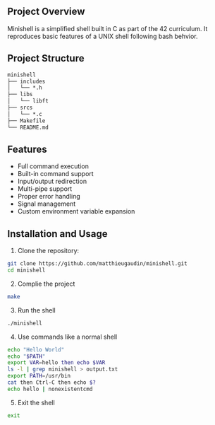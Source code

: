 ## Project Overview

Minishell is a simplified shell built in C as part of the 42 curriculum.
It reproduces basic features of a UNIX shell following bash behvior.


## Project Structure

```md
minishell
├── includes
│   └── *.h
├── libs
│   └── libft
├── srcs
│   └── *.c
├── Makefile
└── README.md
```


## Features

- Full command execution
- Built-in command support
- Input/output redirection
- Multi-pipe support
- Proper error handling
- Signal management
- Custom environment variable expansion


## Installation and Usage

1. Clone the repository:
```bash
git clone https://github.com/matthieugaudin/minishell.git
cd minishell
```
2. Complie the project
```bash
make
```

3. Run the shell
```bash
./minishell
```

4. Use commands like a normal shell
```bash
echo "Hello World"
echo "$PATH"
export VAR=hello then echo $VAR
ls -l | grep minishell > output.txt
export PATH=/usr/bin
cat then Ctrl-C then echo $?
echo hello | nonexistentcmd
```

5. Exit the shell
```bash
exit
```
